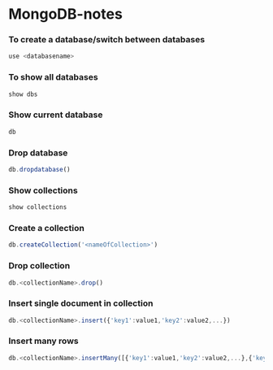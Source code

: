# MongoDB-notes
### To create a database/switch between databases
```javascript
use <databasename>
```

### To show all databases
```javascript
show dbs
```

### Show current database
```javascript
db
```

### Drop database
```javascript
db.dropdatabase()
```

### Show collections
```javascript
show collections
```

### Create a collection
```javascript
db.createCollection('<nameOfCollection>')
```

### Drop collection
```javascript
db.<collectionName>.drop()
```

### Insert single document in collection
```javascript
db.<collectionName>.insert({'key1':value1,'key2':value2,...})
```

### Insert many rows
```javascript
db.<collectionName>.insertMany([{'key1':value1,'key2':value2,...},{'key1':value1,...},{'key1':value1,...},...])
```


